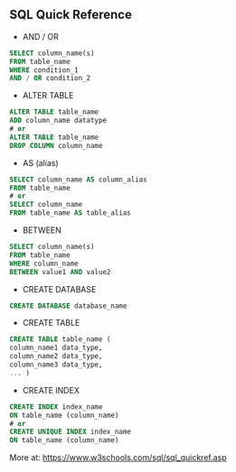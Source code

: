 ## SQL Quick Reference

- AND / OR
```sql
SELECT column_name(s)
FROM table_name
WHERE condition_1
AND / OR condition_2
```
- ALTER TABLE
```sql
ALTER TABLE table_name
ADD column_name datatype
# or
ALTER TABLE table_name
DROP COLUMN column_name
```
- AS (alias)
```sql
SELECT column_name AS column_alias
FROM table_name
# or
SELECT column_name
FROM table_name AS table_alias
```
- BETWEEN
```sql
SELECT column_name(s)
FROM table_name
WHERE column_name
BETWEEN value1 AND value2
```
- CREATE DATABASE
```sql
CREATE DATABASE database_name
```
- CREATE TABLE
```sql
CREATE TABLE table_name (
column_name1 data_type,
column_name2 data_type,
column_name3 data_type,
... )
```
- CREATE INDEX
```sql
CREATE INDEX index_name
ON table_name (column_name)
# or
CREATE UNIQUE INDEX index_name
ON table_name (column_name)
```

More at: https://www.w3schools.com/sql/sql_quickref.asp
